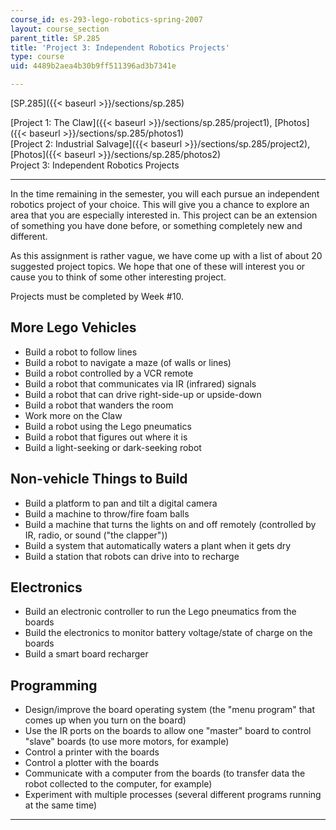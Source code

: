 ```yaml
---
course_id: es-293-lego-robotics-spring-2007
layout: course_section
parent_title: SP.285
title: 'Project 3: Independent Robotics Projects'
type: course
uid: 4489b2aea4b30b9ff511396ad3b7341e

---
```


[SP.285]({{< baseurl >}}/sections/sp.285)

[Project 1: The Claw]({{< baseurl >}}/sections/sp.285/project1), [Photos]({{< baseurl >}}/sections/sp.285/photos1)  
[Project 2: Industrial Salvage]({{< baseurl >}}/sections/sp.285/project2), [Photos]({{< baseurl >}}/sections/sp.285/photos2)  
Project 3: Independent Robotics Projects

* * *

In the time remaining in the semester, you will each pursue an independent robotics project of your choice. This will give you a chance to explore an area that you are especially interested in. This project can be an extension of something you have done before, or something completely new and different.

As this assignment is rather vague, we have come up with a list of about 20 suggested project topics. We hope that one of these will interest you or cause you to think of some other interesting project.

Projects must be completed by Week #10.

More Lego Vehicles
------------------

*   Build a robot to follow lines
*   Build a robot to navigate a maze (of walls or lines)
*   Build a robot controlled by a VCR remote
*   Build a robot that communicates via IR (infrared) signals
*   Build a robot that can drive right-side-up or upside-down
*   Build a robot that wanders the room
*   Work more on the Claw
*   Build a robot using the Lego pneumatics
*   Build a robot that figures out where it is
*   Build a light-seeking or dark-seeking robot

Non-vehicle Things to Build
---------------------------

*   Build a platform to pan and tilt a digital camera
*   Build a machine to throw/fire foam balls
*   Build a machine that turns the lights on and off remotely (controlled by IR, radio, or sound ("the clapper"))
*   Build a system that automatically waters a plant when it gets dry
*   Build a station that robots can drive into to recharge

Electronics
-----------

*   Build an electronic controller to run the Lego pneumatics from the boards
*   Build the electronics to monitor battery voltage/state of charge on the boards
*   Build a smart board recharger

Programming
-----------

*   Design/improve the board operating system (the "menu program" that comes up when you turn on the board)
*   Use the IR ports on the boards to allow one "master" board to control "slave" boards (to use more motors, for example)
*   Control a printer with the boards
*   Control a plotter with the boards
*   Communicate with a computer from the boards (to transfer data the robot collected to the computer, for example)
*   Experiment with multiple processes (several different programs running at the same time)

* * *